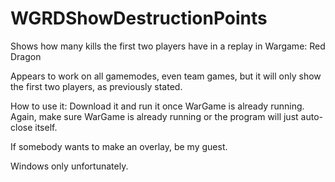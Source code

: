 # WGRDShowDestructionPoints

Shows how many kills the first two players have in a replay in Wargame: Red Dragon

Appears to work on all gamemodes, even team games, but it will only show the first two players, as previously stated.

How to use it:
Download it and run it once WarGame is already running. Again, make sure WarGame is already running or the program will just auto-close itself.

If somebody wants to make an overlay, be my guest.

Windows only unfortunately.
